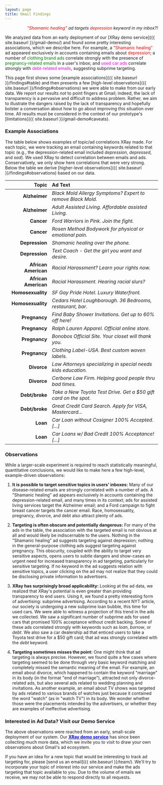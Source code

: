 ```yaml
---
layout: page
title: Gmail Findings
---
```


<p class = "message" align="right">
    <i><font color="red">"Shamanic healing"</font> ad targets
       <font color="red">depression</font> keyword in my inbox?!</i>
</p>

We analyzed data from an early deployment of our [XRay demo service]({{ site.baseurl }}/gmail-demo/)
and found some pretty interesting associations, which we describe here.
For example, a <font color="red">"Shamanic healing"</font> ad appeared
exclusively in accounts containing emails about <font color="red">depression</font>;
a number of <font color="green">clothing brand ads</font> correlate strongly
with the presence of <font color="green">pregnancy-related emails</font>
in a user's inbox; and <font color="magenta">used car ads</font> correlate
strongly with <font color="magenta">debt-related emails</font>, suggesting
subprime targeting.

This page first shows some [example associations]({{ site.baseurl }}/findings#table)
and then presents a few [high-level observations]({{ site.baseurl }}/findings#observations)
we were able to make from our early data.  We report our results *not* to point fingers at
Gmail; indeed, the lack of transparency is a pervasive and difficult to address problem.
Rather, we aim to illustrate the dangers raised by the lack of transparency and hopefully
bolster a conversation about how to go about improving this situation over time.
All results must be considered in the context of our prototype's
[limitations]({{ site.baseurl }}/gmail-demo#caveats).


<h3 id="table">Example Associations</h3>

The table below shows examples of topic/ad correlations XRay made.
For each topic, we were tracking an email containing keywords related to
that topic (e.g., the depression-related email included *depression*, *depressed*,
and *sad*).  We used XRay to detect correlation between emails and ads.
Conservatively, we only show here correlations that were very strong. Below the
table we derive [higher-level observations]({{ site.baseurl }}/findings#observations)
based on our data.


<font size="3.5pt">

| Topic               | Ad Text                                                          |
| -------------------:|:---------------------------------------------------------------- |
| **Alzheimer**       | *Black Mold Allergy Symptoms? Expert to remove Black Mold.*      |
| **Alzheimer**       | *Adult Assisted Living. Affordable assisted Living.*             |
| **Cancer**          | *Ford Warriors in Pink. Join the fight.*                         |
| **Cancer**          | *Rosen Method Bodywork for physical or emotional pain.*          |
| **Depression**      | *Shamanic healing over the phone.*                               |
| **Depression**      | *Text Coach - Get the girl you want and desire.*                 |
| **African American**| *Racial Harassment? Learn your rights now.*                     |
| **African American**| *Racial Harassment. Hearing racial slurs?*                      |
| **Homosexuality**   | *SF Gay Pride Hotel. Luxury Waterfront.*                         |
| **Homosexuality**   | *Cedars Hotel Loughborough. 36 Bedrooms, restaurant, bar.*       |
| **Pregnancy**       | *Find Baby Shower Invitations. Get up to 60% off here!*          |
| **Pregnancy**       | *Ralph Lauren Apparel.  Official online store.*                  |
| **Pregnancy**       | *Bonobos Official Site. Your closet will thank you.*             |
| **Pregnancy**       | *Clothing Label-USA. Best custom woven labels.*                  |
| **Divorce**         | *Law Attorneys specializing in special needs kids education.*    |
| **Divorce**         | *Cerbone Law Firm. Helping good people thru bad times.*          |
| **Debt/broke**      | *Take a New Toyota Test Drive. Get a $50 gift card on the spot.* |
| **Debt/broke**      | *Great Credit Card Search.  Apply for VISA, Mastercard...*       |
| **Loan**            | *Car Loan without Cosigner 100% Accepted. [...]*                 |
| **Loan**            | *Car Loans w/ Bad Credit 100% Acceptance! [...]*                 |

</font>


<h3 id="observations">Observations</h3>

While a larger-scale experiment is required to reach statistically
meaningful, quantitative conclusions,  we would like to make here a few
high-level, example-driven observations:

1. <b>It is possible to target sensitive topics in users' inboxes:</b>
Many of our disease-related emails are strongly correlated with
a number of ads.  A "Shamanic healing" ad appears exclusively in accounts
containing the depression-related email, and many times in its context; ads for
assisted living services target the Alzheimer email; and a Ford campaign to
fight breast cancer targets the cancer email.
Race, homosexuality, pregnancy, divorce, and debt also attract plenty of ads.

2. <b>Targeting is often obscure and potentially dangerous:</b>
For many of the ads in the table, the association with the targeted email
is not obvious at all and would likely be indiscernable to the users. Nothing
in the "Shamanic healing" ad suggests targeting against depression; nothing in
the general-purpose clothing ads suggest targeting against pregnancy.
This obscurity, coupled with the ability to target very sensitive aspects, opens
users to subtle dangers and show-cases an urgent need for increased transparency
in ad targeting, particularly for sensitive targeting.  If no keyword in the ad
suggests relation with sensitive topics, a user clicking on the ad may not
realize that they could be disclosing private information to advertisers.

3. <b>XRay has surprisingly broad applicability:</b>
Looking at the ad data, we realized that XRay's potential is even greater
than providing transparency to end users.  Using it, we found a pretty
interesting form of advertising: subprime advertising.  According to a
recent NYT article, our society is undergoing a new subprime loan bubble,
this time for used cars.  We were able to witness a projection of this
trend in the ads we collected. We saw a significant number of subprime
 ads for used cars that promised 100% acceptance without credit backing.
 Some of these ads correlated strongly with keywords such as *loan*, *borrow*,
 or *debt*.  We also saw a car dealership ad that enticed users to take a
 Toyota test drive for a $50 gift card; that ad was strongly correlated with
 the *debt* keyword.

4. <b>Targeting sometimes misses the point:</b>
One might think that ad targeting is always precise.  However, we found quite a
few cases where targeting seemed to be done through very basic keyword matching
and completely missed the semantic meaning of the email.  For example, an email
about divorce, which happened to contain the keyword "marriage" in its body (in
the format "end of marriage"), attracted not only divorce-related ads, but also
several ads related to wedding planning and invitations.  As another example,
an email about TV shows was targeted by ads related to various brands of watches just
because it contained the word "watch" (as in "watch TV") in its body. We wonder whether
those were the placements intended by the advertisers, or whether they are examples
of ineffective advertising.


<!--
3. <font color="red"><b>Evidence of subprime targeting:</b></font>
Looking at XRay's associations, we observed what we believe could be classified as
subprime targeting.  According to a [recent NYT article](http://dealbook.nytimes.com/2014/07/19/in-a-subprime-bubble-for-used-cars-unfit-borrowers-pay-sky-high-rates/), our society is undergoing a new subprime loan bubble, this
time for used cars.  We were able to witness a projection of this trend in
the ads we collected.  We saw a significant number of car loan ads that promised
100% acceptance without credit score or backing, and which targeted specifically
keywords such as *loan*, *borrow*, or *debt*.  We also saw a car dealership ad
that enticed users to take a Toyota test drive for a $50 gift card; that ad was
targeting the *debt* keyword.  This suggests that these ads don't just advertise
the availability of easy loans to the general public, they explicitly seek out
population that lacks credit solvence.

4. <font color="blue"><b>Targeting does not imply bad intentions:</b></font>
We believe it is important to always keep a positive attitude, hence we
wish to point out that targeting sensitive topics does not necessarily
imply bad intentions.  In our results, we have seen ads for various support
groups trying to reach relevant users through targeting (e.g., an ad for a
campaign against breast cancer targeted the keyword cancer; a number of ads
for legal counsel to deal with racial slurs at the office, etc.).  Imagine a
non-profit depression support group posted an ad on Gmail; targeting of those
users might end up reaching the vulnerable users more effectively, and perhaps
help improve their lives sooner.
-->

### Interested in Ad Data?  Visit our Demo Service

The above observations were reached from an early, small-scale deployment of
our system.  Our
<a href="{{ site.baseurl }}/gmail-demo/"><font color="blue"><b>XRay demo service</b></font></a>
has since been collecting much more data, which we invite you to visit to
draw your own observations about Gmail's ad ecosystem.

If you have an idea for a new topic that would be interesting to track ad
targeting for, please [send us an email]({{ site.baseurl }}/team/).  We'll try to
incorporate your topic of interest into our service and make the ads
targeting that topic available to you.  Due to the volume of emails we receive,
we may not be able to respond directly to all requests.

